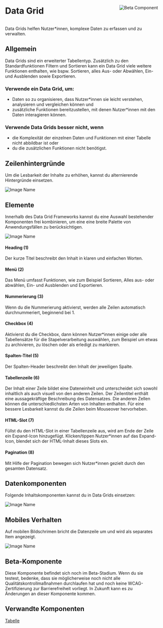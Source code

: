 <div style="display: inline-flex; align-items: center; justify-content: space-between; width: 100%;">
    <h1>Data Grid</h1>
    <img src="assets/beta.png" alt="Beta Component" />
</div>

Data Grids helfen Nutzer\*innen, komplexe Daten zu erfassen und zu verwalten.

## Allgemein

Data Grids sind ein erweiterter Tabellentyp. Zusätzlich zu den Standardfunktionen Filtern und Sortieren kann ein Data Grid viele weitere Funktionen enthalten, wie bspw. Sortieren, alles Aus- oder Abwählen, Ein- und Ausblenden sowie Exportieren.

### Verwende ein Data Grid, um:

- Daten so zu organisieren, dass Nutzer\*innen sie leicht verstehen, analysieren und vergleichen können und
- zusätzliche Funktionen bereitzustellen, mit denen Nutzer\*innen mit den Daten interagieren können.

### Verwende Data Grids besser nicht, wenn

- die Komplexität der einzelnen Daten und Funktionen mit einer Tabelle nicht abbildbar ist oder
- du die zusätzlichen Funktionen nicht benötigst.

## Zeilenhintergründe

Um die Lesbarkeit der Inhalte zu erhöhen, kannst du alternierende Hintergründe einsetzen.

![Image Name](assets/3_components/data-grid/Backgrounds_de.png)

## Elemente

Innerhalb des Data Grid Frameworks kannst du eine Auswahl bestehender Komponenten frei kombinieren, um eine eine breite Palette von Anwendungsfällen zu berücksichtigen.

![Image Name](assets/3_components/data-grid/elements.png)

#### Heading (1)

Der kurze Titel beschreibt den Inhalt in klaren und einfachen Worten.

#### Menü (2)

Das Menü umfasst Funktionen, wie zum Beispiel Sortieren, Alles aus- oder abwählen, Ein- und Ausblenden und Exportieren.

#### Nummerierung (3)

Wenn du die Nummerierung aktivierst, werden alle Zeilen automatisch durchnummeriert, beginnend bei 1.

#### Checkbox (4)

Aktivierst du die Checkbox, dann können Nutzer\*innen einige oder alle Tabellensätze für die Stapelverarbeitung auswählen, zum Beispiel um etwas zu archivieren, zu löschen oder als erledigt zu markieren.

#### Spalten-Titel (5)

Der Spalten-Header beschreibt den Inhalt der jeweiligen Spalte.

#### Tabellenzeile (6)

Der Inhalt einer Zeile bildet eine Dateneinheit und unterscheidet sich sowohl inhaltlich als auch visuell von den anderen Zeilen. Der Zeilentitel enthält eine aussagekräftige Beschreibung des Datensatzes. Die anderen Zellen können die unterschiedlichsten Arten von Inhalten enthalten. Für eine bessere Lesbarkeit kannst du die Zeilen beim Mouseover hervorheben.

#### HTML-Slot (7)

Füllst du den HTML-Slot in einer Tabellenzeile aus, wird am Ende der Zeile ein Expand-Icon hinzugefügt. Klicken/tippen Nutzer\*innen auf das Expand-Icon, blendet sich der HTML-Inhalt dieses Slots ein.

#### Pagination (8)

Mit Hilfe der Pagination bewegen sich Nutzer\*innen gezielt durch den gesamten Datensatz.

## Datenkomponenten

Folgende Inhaltskomponenten kannst du in Data Grids einsetzen:

![Image Name](assets/3_components/data-grid/Data_components_de.png)

## Mobiles Verhalten

Auf mobilen Bildschrimen bricht die Datenzeile um und wird als separates Item angezeigt.

![Image Name](assets/3_components/data-grid/Mobile-de.png)

## Beta-Komponente

Diese Komponente befindet sich noch im Beta-Stadium. Wenn du sie testest, bedenke, dass sie möglicherweise noch nicht alle Qualitätskontrollmaßnahmen durchlaufen hat und noch keine WCAG-Zertifizierung zur Barrierefreiheit vorliegt. In Zukunft kann es zu Änderungen an dieser Komponente kommen.

## Verwandte Komponenten

<a href="?path=/usage/components-table--standard">Tabelle</a>
